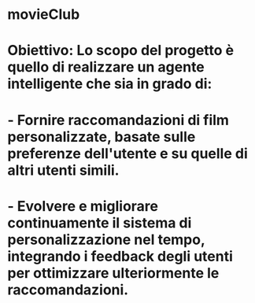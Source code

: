 # movieClub
# Obiettivo: Lo scopo del progetto è quello di realizzare un agente intelligente che sia in grado di:
#   - Fornire raccomandazioni di film personalizzate, basate sulle preferenze dell'utente e su quelle di altri utenti simili. 
#   - Evolvere e migliorare continuamente il sistema di personalizzazione nel tempo, integrando i feedback degli utenti per ottimizzare ulteriormente le raccomandazioni. 

